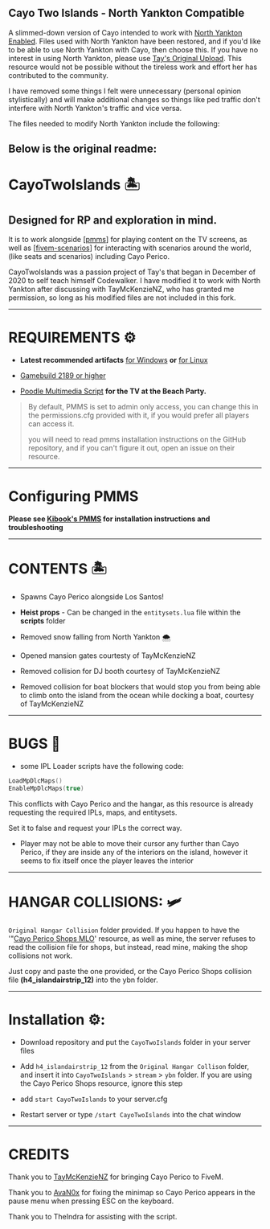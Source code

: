 ## Cayo Two Islands - North Yankton Compatible

A slimmed-down version of Cayo intended to work with [North Yankton Enabled](https://github.com/alberttheprince/NorthYankton/). Files used with North Yankton have been restored, and if you'd like to be able to use North Yankton with Cayo, then choose this. If you have no interest in using North Yankton, please use [Tay's Original Upload](https://www.buymeacoffee.com/taymckenzienz/e/235802). This resource would not be possible without the tireless work and effort her has contributed to the community.


I have removed some things I felt were unnecessary (personal opinion stylistically) and will make additional changes so things like ped traffic don't interfere with North Yankton's traffic and vice versa.

The files needed to modify North Yankton include the following:

## Below is the original readme:

# CayoTwoIslands 🏝️

Designed for RP and exploration in mind.
---------------------------------------

It is to work alongside [[pmms](https://github.com/kibook/pmms)] for playing content on the TV screens, as well as [[fivem-scenarios](https://github.com/kibook/fivem-scenarios)] for interacting with scenarios around the world, (like seats and scenarios) including Cayo Perico.

CayoTwoIslands was a passion project of Tay's that began in December of 2020 to self teach himself Codewalker. I have modified it to work with North Yankton after discussing with TayMcKenzieNZ, who has granted me permission, so long as his modified files are not included in this fork.

---------------------------------------

# **REQUIREMENTS** ⚙️

- **Latest recommended artifacts** [for Windows](https://runtime.fivem.net/artifacts/fivem/build_server_windows/master/) **or** [for Linux](https://runtime.fivem.net/artifacts/fivem/build_proot_linux/master/)

-  [Gamebuild 2189 or higher](https://docs.fivem.net/docs/server-manual/server-commands/#sv_enforcegamebuild-build)

- [Poodle Multimedia Script](https://github.com/kibook/pmms) **for the TV at the Beach Party.** 

> By default, PMMS is set to admin only 
> access, you can change this in the 
> permissions.cfg provided with it, if you 
> would prefer all players can access it.
>
> you will need to read pmms installation 
> instructions on the GitHub repository, and if you
> can't figure it out, open an issue on their resource. 

---------------------------------------

# Configuring PMMS 

**Please see [Kibook's PMMS](https://github.com/kibook/pmms) for installation instructions and troubleshooting**

-----------------
# CONTENTS 🏝️

- Spawns Cayo Perico alongside Los Santos!

- **Heist props**  - Can be changed in the `entitysets.lua` file within the **scripts** folder

- Removed snow falling from North Yankton 🌨️

- Opened mansion gates courtesty of TayMcKenzieNZ

- Removed collision for DJ booth courtesy of TayMcKenzieNZ

- Removed collision for boat blockers that would stop you from being able to climb onto the island from the ocean while docking a boat, courtesy of TayMcKenzieNZ

---------------------------------------

# BUGS 🐛

- some IPL Loader scripts have the following code:

```lua
LoadMpDlcMaps()
EnableMpDlcMaps(true)
```

This conflicts with Cayo Perico and the hangar, as this resource is already requesting the required IPLs, maps, and entitysets. 

Set it to false and request your IPLs the correct way.

- Player may not be able to move their cursor any further than Cayo Perico, if they are inside any of the interiors on the island, however it seems to fix itself once the player leaves the interior


---------------------------------------

# **HANGAR COLLISIONS: 🛩️**

`Original Hangar Collision` folder provided. If you happen to have the '"[Cayo Perico Shops MLO](https://forum.cfx.re/t/mlo-cayo-perico-shops/1994908)' resource, as well as mine, the server refuses to read the collision file for shops, but instead, read mine, making the shop collisions not work. 

Just copy and paste the one provided, or the Cayo Perico Shops collision file **(h4_islandairstrip_12)** into the ybn folder. 

---------------------------------------


# Installation ⚙️: 

* Download repository and put the `CayoTwoIslands` folder in your server files

* Add `h4_islandairstrip_12` from the `Original Hangar Collison` folder, and insert it into `CayoTwoIslands` > `stream` > `ybn` folder. If you are using the Cayo Perico Shops resource, ignore this step

* add `start CayoTwoIslands` to your server.cfg

* Restart server or type `/start CayoTwoIslands` into the chat window 


--------------------

# CREDITS

Thank you to [TayMcKenzieNZ](https://github.com/taymckenzienz) for bringing Cayo Perico to FiveM.

Thank you to [AvaN0x](https://github.com/AvaN0x) for fixing the minimap so Cayo Perico appears in the pause menu when pressing ESC on the keyboard.

Thank you to TheIndra for assisting with the script.
